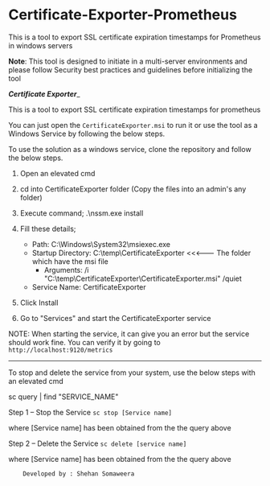 # Certificate-Exporter-Prometheus
This is a tool to export SSL certificate expiration timestamps for Prometheus in windows servers

**Note**: This tool is designed to initiate in a multi-server environments and please follow Security best practices and guidelines before initializing the tool 



_____________________Certificate Exporter______________________

This is a tool to export SSL certificate expiration timestamps for prometheus

You can just open the `CertificateExporter.msi` to run it or use the tool as a Windows Service by following the below steps.

To use the solution as a windows service, clone the repository and follow the below steps. 

01. Open an elevated cmd

02. cd into CertificateExporter folder (Copy the files into an admin's any folder)

03. Execute command;
		.\nssm.exe install

04. Fill these details;
	- Path: C:\Windows\System32\msiexec.exe
  	- Startup Directory: C:\temp\CertificateExporter         <<<--- The folder which have the msi file
    	- Arguments: /i "C:\temp\CertificateExporter\CertificateExporter.msi" /quiet   
	- Service Name: CertificateExporter

05. Click Install

06. Go to "Services" and start the CertificateExporter service

NOTE: When starting the service, it can give you an error but the service should work fine. You can
verify it by going to `http://localhost:9120/metrics`


_______________________________________________________________

To stop and delete the service from your system, use the below steps with an elevated cmd

sc query | find "SERVICE_NAME"

Step 1 – Stop the Service
`sc stop [Service name]`

where [Service name] has been obtained from the the query above

Step 2 – Delete the Service
`sc delete [service name]`

where [Service name] has been obtained from the the query above


		Developed by : Shehan Somaweera

